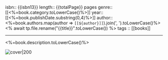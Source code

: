 isbn::    {{isbn13}}
length::  {{totalPage}} pages
genre::   [[<%=book.category.toLowerCase()%>]]
year::    [[<%=book.publishDate.substring(0,4)%>]]
author::  <%=book.authors.map(author => `[[${author}]]`).join(', ').toLowerCase()%>
<% await tp.file.rename("{{title}}".toLowerCase()) %>
tags :: [[books]]

---

<%=book.description.toLowerCase()%>

![cover|200]({{coverUrl}})

